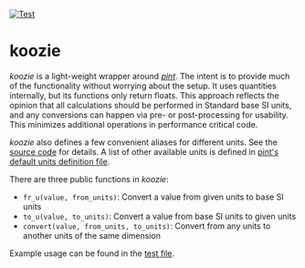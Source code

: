 [![Test](https://github.com/bigladder/koozie/actions/workflows/test.yaml/badge.svg)](https://github.com/bigladder/koozie/actions/workflows/test.yaml)

koozie
======

*koozie* is a light-weight wrapper around [*pint*](https://pint.readthedocs.io/en/stable/). The intent is to provide much of the functionality without worrying about the setup. It uses quantities internally, but its functions only return floats. This approach reflects the opinion that all calculations should be performed in Standard base SI units, and any conversions can happen via pre- or post-processing for usability. This minimizes additional operations in performance critical code.

*koozie* also defines a few convenient aliases for different units. See the [source code](https://github.com/bigladder/koozie/blob/master/koozie/koozie.py) for details. A list of other available units is defined in [pint's default units definition file](https://github.com/hgrecco/pint/blob/master/pint/default_en.txt).

There are three public functions in *koozie*:

- `fr_u(value, from_units)`: Convert a value from given units to base SI units
- `to_u(value, to_units)`: Convert a value from base SI units to given units
- `convert(value, from_units, to_units)`: Convert from any units to another units of the same dimension

Example usage can be found in the [test file](https://github.com/bigladder/koozie/blob/master/test/test_koozie.py).
